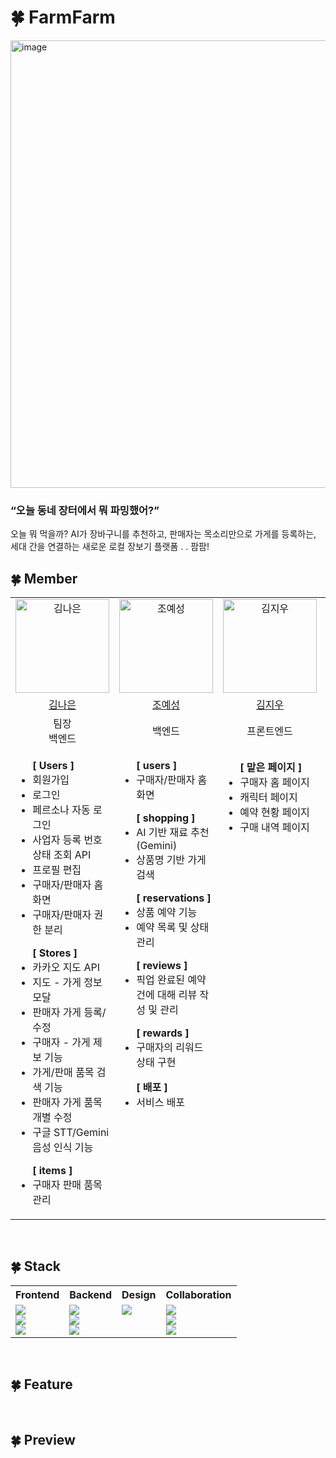 # 🍀 FarmFarm
<img width="1277" height="716" alt="image" src="https://github.com/user-attachments/assets/67738bbb-9618-420d-9560-eae0fffd1486" />


### “오늘 동네 장터에서 뭐 파밍했어?”
오늘 뭐 먹을까? AI가 장바구니를 추천하고, 판매자는 목소리만으로 가게를 등록하는, <br>
세대 간을 연결하는 새로운 로컬 장보기 플랫폼 . .  팜팜!
<br />

## 🍀 Member

<table>
  <tr>
    <td align="center"width="200px">
      <a href="https://github.com/naeuun">
        <img alt="김나은" width="150px" alt="image" src="https://github.com/user-attachments/assets/43731894-75e2-4716-93c3-4f3361d5b1d6" />
      </a>
    </td>
    <td align="center"width="200px">
      <a href="https://github.com/zyecastle">
        <img alt="조예성" width="150px" alt="image" src="https://github.com/user-attachments/assets/fc06c948-61b0-4344-904f-e18e35092f5f" />
      </a>
    </td>
    <td align="center"width="200px">
      <a href="https://github.com/kimjiwoo1223">
      <img alt="김지우" width="150px" alt="image" src="https://github.com/user-attachments/assets/d3e90cee-caaf-4884-97f6-39cfbf1f7730" />
      </a>
    </td>
    <td align="center"width="200px">
      <a href="https://github.com/gjdbsdk">
        <img alt="허윤아" width="150px"alt="image" src="https://github.com/user-attachments/assets/a464187d-7646-4cc7-9deb-f61df54a42d9" />
      </a>
    </td>
    <td align="center"width="200px">
      <a href="https://github.com/yoonseo1605">
        <img alt="박윤서" width="150px" alt="image" src="https://github.com/user-attachments/assets/3fbfc2e7-a85a-417b-b544-bb3b1eed3ebf" />
      </a>
    </td>
  </tr>
  <tr>
    <td align="center">
      <a href="https://github.com/naeuun">
        김나은
      </a>
    </td>
    <td align="center">
      <a href="https://github.com/zyecastle">
        조예성
      </a>
    </td>
    <td align="center">
      <a href="https://github.com/kimjiwoo1223">
        김지우
      </a>
    </td>
    <td align="center">
      <a href="https://github.com/gjdbsdk">
        허윤아
      </a>
    </td>
    <td align="center">
      <a href="https://github.com/yoonseo1605">
        박윤서
      </a>
    </td>
  </tr>
  <tr>
    <td align="center">팀장<br />백엔드</td>
    <td align="center">백엔드</td>
    <td align="center">프론트엔드</td>
    <td align="center">프론트엔드</td>
    <td align="center">기획<br />디자인</td>
  </tr>
  <tr>
    <td valign="top">
      <ul>
        <b>[ Users ]</b>
        <li>회원가입</li>
        <li>로그인</li>
        <li>페르소나 자동 로그인</li>
        <li>사업자 등록 번호 상태 조회 API</li>
        <li>프로필 편집</li>
        <li>구매자/판매자 홈화면</li>
        <li>구매자/판매자 권한 분리</li>
      </ul>
      <ul>
        <b>[ Stores ]</b>
        <li>카카오 지도 API</li>
        <li>지도 - 가게 정보 모달</li>
        <li>판매자 가게 등록/수정</li>
        <li>구매자 - 가게 제보 기능</li>
        <li>가게/판매 품목 검색 기능</li>
        <li>판매자 가게 품목 개별 수정</li>
        <li>구글 STT/Gemini 음성 인식 기능</li>       
      </ul>
      <ul>
        <b>[ items ]</b>
        <li>구매자 판매 품목 관리</li>
      </ul>
    </td>
    <td valign="top">
      <ul>
        <b>[ users ]</b>
        <li>구매자/판매자 홈화면</li>
      </ul>
      <ul>
        <b>[ shopping ]</b>
        <li>AI 기반 재료 추천(Gemini)</li>
        <li>상품명 기반 가게 검색</li>
      </ul>
      <ul>
        <b>[ reservations ]</b>
        <li>상품 예약 기능</li>
        <li>예약 목록 및 상태 관리</li>
      </ul>
      <ul>
        <b>[ reviews ]</b>
        <li>픽업 완료된 예약 건에 대해 리뷰 작성 및 관리</li>
      </ul>
      <ul>
        <b>[ rewards ]</b>
        <li>구매자의 리워드 상태 구현</li>
      </ul>
      <ul>
        <b>[ 배포 ]</b>
        <li>서비스 배포</li>
      </ul>
    </td>
    <td valign="top">
      <ul>
        <b>[ 맡은 페이지 ]</b>
        <li>구매자 홈 페이지</li>
        <li>캐릭터 페이지</li>
        <li>예약 현황 페이지</li>
        <li>구매 내역 페이지</li>
      </ul>
    </td>
    <td valign="top">
      <ul>
        <b>[ 맡은 페이지 ]</b>
        <li>판매자 홈 페이지</li>
        <li>판매자, 구매자 지도 페이지</li>
        <li>가게 추가 페이지</li>
        <li>판매자 예약 페이지</li>
        <li>판매자 온보딩 페이지</li>
        <li>공통 온보딩</li>
        <li>AI(장보기) 페이지</li>
      </ul>
    </td>
    <td valign="top">
      <ul>
        <b>[ 기획 ]</b>
        <li>슬로건</li>
        <li>소개</li>
        <li>목적 및 배경</li>
        <li>타겟 사용자</li>
        <li>기대 효과</li>
        <li>페르소나 설정</li>
      </ul>
      <ul>
        <b>[ 디자인 ]</b>
        <li>로고</li>
        <li>캐릭터</li>
        <li>UI 스케치</li>
        <li>프로토타입</li>
        <li>발표자료 제작</li>
      </ul>
    </td>
  </tr>
</table>

<br />

## 🍀 Stack

<table>
  <tr>
    <th align="center">Frontend</th>
    <th align="center">Backend</th>
    <th align="center">Design</th>
    <th align="center">Collaboration</th>
  </tr>
  <tr>
    <td valign="top">
      <img src="https://img.shields.io/badge/html5-E34F26?style=for-the-badge&logo=html5&logoColor=white" /><br />
      <img src="https://img.shields.io/badge/css-663399?style=for-the-badge&logo=css&logoColor=white" /><br />
      <img src="https://img.shields.io/badge/javascript-F7DF1E?style=for-the-badge&logo=javascript&logoColor=black" /><br />
    </td>
    <td valign="top">
      <img src="https://img.shields.io/badge/python-3776AB?style=for-the-badge&logo=python&logoColor=white" /><br />
      <img src="https://img.shields.io/badge/django-092E20?style=for-the-badge&logo=django&logoColor=white" /><br />
      <img src="https://img.shields.io/badge/sqlite-003B57?style=for-the-badge&logo=sqlite&logoColor=white" /><br />
    </td>
    <td valign="top">
      <img src="https://img.shields.io/badge/Figma-F24E1E?style=for-the-badge&logo=figma&logoColor=white" /><br />
    </td>
    <td valign="top">
      <img src="https://img.shields.io/badge/github-181717?style=for-the-badge&logo=github&logoColor=white" /><br />
      <img src="https://img.shields.io/badge/Notion-000000?style=for-the-badge&logo=notion&logoColor=white" /><br />
      <img src="https://img.shields.io/badge/Discord-7289DA?style=for-the-badge&logo=discord&logoColor=white" /><br />
    </td>
  </tr>
</table>

<br />

## 🍀 Feature

<br />

## 🍀 Preview
